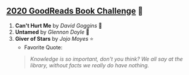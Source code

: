## [2020 GoodReads Book Challenge](www.goodreads.com) :book:

1. **Can't Hurt Me** by *David Goggins* :muscle:
2. **Untamed** by *Glennon Doyle* :leopard:
3. **Giver of Stars** by *Jojo Moyes* :star:
   * Favorite Quote:
   > *Knowledge is so important, don't you think? We all say at the library, without facts we really do have nothing.*
